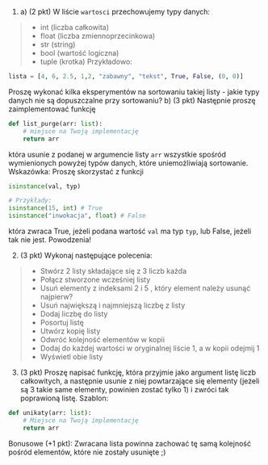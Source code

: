 1. a) (2 pkt) W liście `wartosci` przechowujemy typy danych:
> - int (liczba całkowita)
> - float (liczba zmiennoprzecinkowa)
> - str (string)
> - bool (wartość logiczna)
> - tuple (krotka)
Przykładowo:
```py
lista = [4, 6, 2.5, 1,2, "zabawny", "tekst", True, False, (0, 0)]
```
Proszę wykonać kilka eksperymentów na sortowaniu takiej listy - jakie typy danych nie są dopuszczalne przy sortowaniu?
b) (3 pkt) Następnie proszę zaimplementować funkcję
```py
def list_purge(arr: list):
    # miejsce na Twoją implementację
    return arr
```
która usunie z podanej w argumencie listy `arr` wszystkie spośród wymienionych powyżej typów danych, które uniemożliwiają sortowanie. Wskazówka: Proszę skorzystać z funkcji
```py
isinstance(val, typ) 

# Przykłady:
isinstance(15, int) # True
isinstance("inwokacja", float) # False
```
która zwraca True, jeżeli podana wartość `val` ma typ `typ`, lub False, jeżeli tak nie jest.
Powodzenia!

2. (3 pkt) Wykonaj następujące polecenia: 
> - Stwórz 2 listy składające się z 3 liczb każda
> - Połącz stworzone wcześniej listy
> - Usuń elementy z indeksami 2 i 5 , który element należy usunąć najpierw?
> - Usuń największą i najmniejszą liczbę z listy
> - Dodaj liczbę do listy
> - Posortuj listę
> - Utwórz kopię listy
> - Odwróć kolejność elementów w kopii
> - Dodaj do każdej wartości w oryginalnej liście 1, a w kopii odejmij 1
> - Wyświetl obie listy

3. (3 pkt) Proszę napisać funkcję, która przyjmie jako argument listę liczb całkowitych, a następnie usunie z niej powtarzające się elementy (jeżeli są 3 takie same elementy, powinien zostać tylko 1) i zwróci tak poprawioną listę.
Szablon:
```py
def unikaty(arr: list):
    # Miejsce na Twoją implementację
    return arr
```

Bonusowe (+1 pkt): Zwracana lista powinna zachować tę samą kolejność pośród elementów, które nie zostały usunięte ;)
